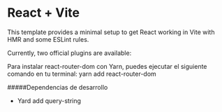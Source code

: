# React + Vite

This template provides a minimal setup to get React working in Vite with HMR and some ESLint rules.

Currently, two official plugins are available:


Para instalar react-router-dom con Yarn, puedes ejecutar el siguiente comando en tu terminal:
yarn add react-router-dom

#####Dependencias de desarrollo
- Yard add query-string
